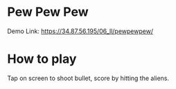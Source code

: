 # Pew Pew Pew
Demo Link: https://34.87.56.195/06_ll/pewpewpew/

# How to play
Tap on screen to shoot bullet, score by hitting the aliens.
